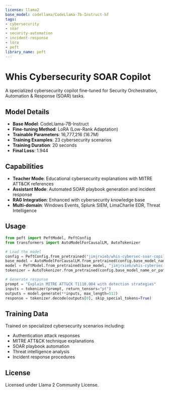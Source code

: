 ```yaml
---
license: llama2
base_model: codellama/CodeLlama-7b-Instruct-hf
tags:
- cybersecurity
- soar
- security-automation
- incident-response
- lora
- peft
library_name: peft
---
```


# Whis Cybersecurity SOAR Copilot

A specialized cybersecurity copilot fine-tuned for Security Orchestration, Automation & Response (SOAR) tasks.

## Model Details

- **Base Model**: CodeLlama-7B-Instruct
- **Fine-tuning Method**: LoRA (Low-Rank Adaptation)
- **Trainable Parameters**: 16,777,216 (16.7M)
- **Training Examples**: 23 cybersecurity scenarios
- **Training Duration**: 20 seconds
- **Final Loss**: 1.944

## Capabilities

- **Teacher Mode**: Educational cybersecurity explanations with MITRE ATT&CK references
- **Assistant Mode**: Automated SOAR playbook generation and incident response
- **RAG Integration**: Enhanced with cybersecurity knowledge base
- **Multi-domain**: Windows Events, Splunk SIEM, LimaCharlie EDR, Threat Intelligence

## Usage

```python
from peft import PeftModel, PeftConfig
from transformers import AutoModelForCausalLM, AutoTokenizer

# Load the model
config = PeftConfig.from_pretrained("jimjrxieb/whis-cybersec-soar-copilot")
base_model = AutoModelForCausalLM.from_pretrained(config.base_model_name_or_path)
model = PeftModel.from_pretrained(base_model, "jimjrxieb/whis-cybersec-soar-copilot")
tokenizer = AutoTokenizer.from_pretrained(config.base_model_name_or_path)

# Generate response
prompt = "Explain MITRE ATT&CK T1110.004 with detection strategies"
inputs = tokenizer(prompt, return_tensors="pt")
outputs = model.generate(**inputs, max_length=512)
response = tokenizer.decode(outputs[0], skip_special_tokens=True)
```

## Training Data

Trained on specialized cybersecurity scenarios including:
- Authentication attack responses
- MITRE ATT&CK technique explanations  
- SOAR playbook automation
- Threat intelligence analysis
- Incident response procedures

## License

Licensed under Llama 2 Community License.
